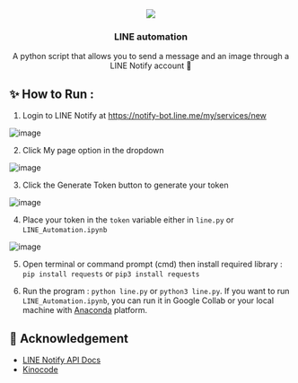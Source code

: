 <div align="center">
  <img src="https://i.ibb.co/ZgdrXfw/l1ne.png" /> <!-- Image Source : icons8 -->
  <h3 align="center">LINE automation</h3>
  <p align="center">
    A python script that allows you to send a message and an image through a LINE Notify account 📨
  </p>
</div>

## ✨ How to Run :
1. Login to LINE Notify at https://notify-bot.line.me/my/services/new

![image](https://user-images.githubusercontent.com/43397636/115124744-0d5a8100-9fee-11eb-9f2c-47934a49d424.png)

2. Click My page option in the dropdown

![image](https://user-images.githubusercontent.com/43397636/115124759-2d8a4000-9fee-11eb-84e3-e17c1c9545c6.png)

3. Click the Generate Token button to generate your token

![image](https://user-images.githubusercontent.com/43397636/115124796-63c7bf80-9fee-11eb-8173-b11b81018c38.png)

4. Place your token in the `token` variable either in `line.py` or `LINE_Automation.ipynb`

![image](https://user-images.githubusercontent.com/43397636/115124833-940f5e00-9fee-11eb-82b2-51388e46cbe5.png)

5. Open terminal or command prompt (cmd) then install required library : `pip install requests` or `pip3 install requests`

6. Run the program : `python line.py` or `python3 line.py`. If you want to run `LINE_Automation.ipynb`, you can run it in Google Collab or your local machine with [Anaconda](https://www.anaconda.com/) platform.

## 🎉 Acknowledgement
- [LINE Notify API Docs](https://notify-bot.line.me/doc/en/)
- [Kinocode](https://www.youtube.com/channel/UCGlgXjYVoHLD86TQQ799WIw)
